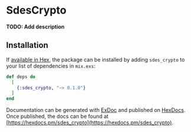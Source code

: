 # SdesCrypto

**TODO: Add description**

## Installation

If [available in Hex](https://hex.pm/docs/publish), the package can be installed
by adding `sdes_crypto` to your list of dependencies in `mix.exs`:

```elixir
def deps do
  [
    {:sdes_crypto, "~> 0.1.0"}
  ]
end
```

Documentation can be generated with [ExDoc](https://github.com/elixir-lang/ex_doc)
and published on [HexDocs](https://hexdocs.pm). Once published, the docs can
be found at [https://hexdocs.pm/sdes_crypto](https://hexdocs.pm/sdes_crypto).

